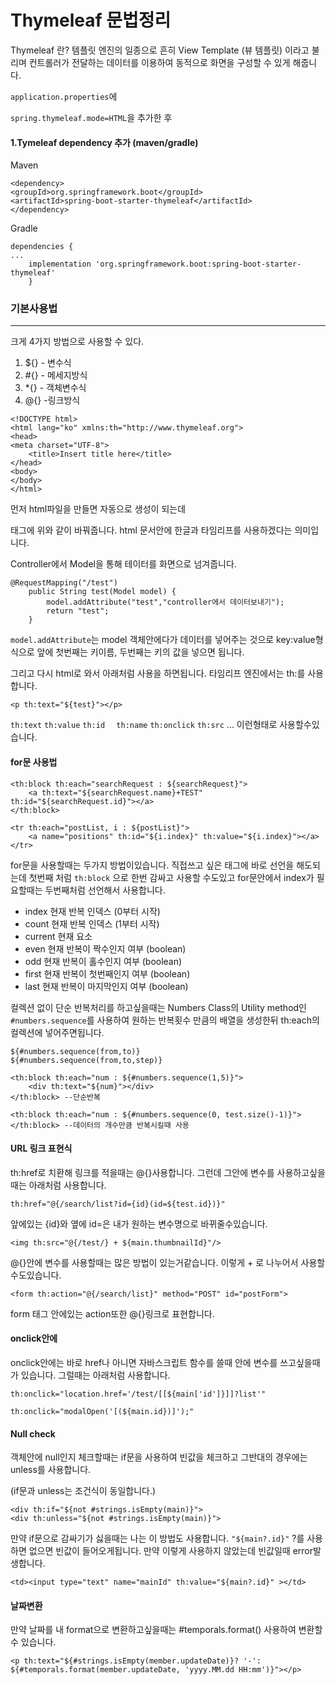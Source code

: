 # Thymeleaf 문법정리
Thymeleaf 란?
템플릿 엔진의 일종으로 흔히 View Template (뷰 템플릿) 이라고 불리며 
컨트롤러가 전달하는 데이터를 이용하여 동적으로 화면을 구성할 수 있게 해줍니다.



`application.properties`에

`spring.thymeleaf.mode=HTML`을 추가한 후

#### 1.Tymeleaf dependency 추가 (maven/gradle)

Maven

```
<dependency>
<groupId>org.springframework.boot</groupId>
<artifactId>spring-boot-starter-thymeleaf</artifactId>
</dependency>
```

Gradle

```
dependencies {
...
	implementation 'org.springframework.boot:spring-boot-starter-thymeleaf'
	}
```



### 기본사용법

---

크게 4가지 방법으로 사용할 수 있다. 

1. ${} - 변수식
2. #{} - 메세지방식
3. *{} - 객체변수식
4. @{} -링크방식

```
<!DOCTYPE html> 
<html lang="ko" xmlns:th="http://www.thymeleaf.org"> 
<head> 
<meta charset="UTF-8"> 
    <title>Insert title here</title> 
</head> 
<body> 
</body> 
</html>
```

먼저 html파일을 만들면 자동으로 생성이 되는데 
<html>태그에  위와 같이 바꿔줍니다. 
html 문서안에 한글과 타임리프를 사용하겠다는 의미입니다. 

Controller에서 Model을 통해 테이터를 화면으로 넘겨줍니다. 

```
@RequestMapping("/test")
	public String test(Model model) {
        model.addAttribute("test","controller에서 데이터보내기");
		return "test";
	}
```

`model.addAttribute`는 model 객체안에다가 데이터를 넣어주는 것으로 
 key:value형식으로 앞에 첫번째는 키이름, 두번째는 키의 값을 넣으면 됩니다. 


그리고 다시 html로 와서 아래처럼 사용을 하면됩니다.
타임리프 엔진에서는 th:를 사용합니다. 

```
<p th:text="${test}"></p>
```

`th:text` `th:value` `th:id  ` `th:name` `th:onclick` `th:src` ... 이런형태로 사용할수있습니다.



#### for문 사용법

```
<th:block th:each="searchRequest : ${searchRequest}">
	<a th:text="${searchRequest.name}+TEST" th:id="${searchRequest.id}"></a>
</th:block>
```

```
<tr th:each="postList, i : ${postList}">
	<a name="positions" th:id="${i.index}" th:value="${i.index}"></a>
</tr>
```

for문을 사용할때는 두가지 방법이있습니다. 
직접쓰고 싶은 태그에 바로 선언을 해도되는데 첫번째 처럼 `th:block` 으로 한번 감싸고 사용할 수도있고 for문안에서 index가 필요할때는 두번째처럼 선언해서 사용합니다.

- index 현재 반복 인덱스 (0부터 시작)
- count 현재 반복 인덱스 (1부터 시작)
- current 현재 요소
- even 현재 반복이 짝수인지 여부 (boolean)
- odd 현재 반복이 홀수인지 여부 (boolean)
- first 현재 반복이 첫번째인지 여부 (boolean)
- last 현재 반복이 마지막인지 여부 (boolean)



컬렉션 없이 단순 반복처리를 하고싶을때는 Numbers Class의 Utility method인 `#numbers.sequence`를 사용하여 원하는 반복횟수 만큼의 배열을 생성한뒤 th:each의 컬렉션에 넣어주면됩니다.

```
${#numbers.sequence(from,to)} 
${#numbers.sequence(from,to,step)}
```

```
<th:block th:each="num : ${#numbers.sequence(1,5)}"> 
	<div th:text="${num}"></div> 
</th:block> --단순반복
```

```
<th:block th:each="num : ${#numbers.sequence(0, test.size()-1)}">
</th:block> --데이터의 개수만큼 반복시킬때 사용
```



#### URL 링크 표현식

th:href로 치환해 링크를 적을때는 @{}사용합니다.
그런데 그안에 변수를 사용하고싶을때는 아래처럼 사용합니다. 

```
th:href="@{/search/list?id={id}(id=${test.id})}"
```

앞에있는 {id}와 옆에 id=은  내가 원하는 변수명으로 바뀌줄수있습니다. 

```
<img th:src="@{/test/} + ${main.thumbnailId}"/>
```

@{}안에 변수를 사용할때는 많은 방법이 있는거같습니다. 
이렇게 + 로 나누어서 사용할수도있습니다.

```
<form th:action="@{/search/list}" method="POST" id="postForm">
```

form 태그 안에있는 action또한 @{}링크로 표현합니다. 



#### onclick안에 

onclick안에는 바로 href나 아니면 자바스크립트 함수를 쓸때 안에 변수를 쓰고싶을때가 있습니다.
그럴때는 아래처럼 사용합니다.

```
th:onclick="location.href='/test/[[${main['id']}]]?list'"
```

```
th:onclick="modalOpen('[(${main.id})]');"
```



#### Null check

객체안에 null인지 체크할때는 
if문을 사용하여 빈값을 체크하고 그반대의 경우에는 unless를 사용합니다. 

(if문과 unless는 조건식이 동일합니다.)

```
<div th:if="${not #strings.isEmpty(main)}">
<div th:unless="${not #strings.isEmpty(main)}">
```

만약 if문으로 감싸기가 싫을때는 나는 이 방법도 사용합니다.
`"${main?.id}"` ?를 사용하면 없으면 빈값이 들어오게됩니다. 
만약 이렇게 사용하지 않았는데 빈값일때 error발생합니다.

```
<td><input type="text" name="mainId" th:value="${main?.id}" ></td> 
```



#### 날짜변환

만약 날짜를 내 format으로 변환하고싶을때는 #temporals.format() 사용하여 변환할 수 있습니다.

```
<p th:text="${#strings.isEmpty(member.updateDate)}? '-': ${#temporals.format(member.updateDate, 'yyyy.MM.dd HH:mm')}"></p>
```